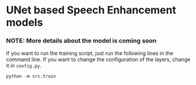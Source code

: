 # UNet based Speech Enhancement models
### NOTE: More details about the model is coming soon
If you want to run the training script, just run the following lines in the command line. If you want to change the configuration of the layers, change it in `config.py`.

```
python -m src.train
```
